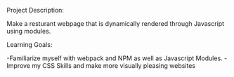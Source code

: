 Project Description:

Make a resturant webpage that is dynamically rendered through Javascript using modules.

Learning Goals:

-Familiarize myself with webpack and NPM as well as Javascript Modules.
-Improve my CSS Skills and make more visually pleasing websites


